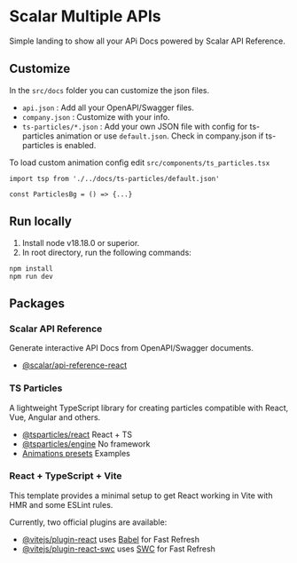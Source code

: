 # Scalar Multiple APIs
Simple landing to show all your APi Docs powered by Scalar API Reference.


## Customize
In the `src/docs` folder you can customize the json files.
- `api.json` : Add all your OpenAPI/Swagger files.
- `company.json` : Customize with your info. 
- `ts-particles/*.json` : Add your own JSON file with config for ts-particles animation or use `default.json`. Check in company.json if ts-particles is enabled. 

To load custom animation config edit `src/components/ts_particles.tsx`
```tsx
import tsp from './../docs/ts-particles/default.json'

const ParticlesBg = () => {...}
```

## Run locally
1. Install node v18.18.0 or superior. 
2. In root directory, run the following commands:

```shell
npm install
npm run dev
```

## Packages

### Scalar API Reference
Generate interactive API Docs from OpenAPI/Swagger documents.
- [@scalar/api-reference-react](https://github.com/scalar/scalar)

### TS Particles
A lightweight TypeScript library for creating particles compatible with React, Vue, Angular and others.

- [@tsparticles/react](https://github.com/tsparticles/react/#readme) React + TS
- [@tsparticles/engine](https://github.com/tsparticles/tsparticles) No framework
- [Animations presets](https://particles.js.org/samples/presets/index.html) Examples

### React + TypeScript + Vite

This template provides a minimal setup to get React working in Vite with HMR and some ESLint rules.

Currently, two official plugins are available:

- [@vitejs/plugin-react](https://github.com/vitejs/vite-plugin-react/blob/main/packages/plugin-react/README.md) uses [Babel](https://babeljs.io/) for Fast Refresh
- [@vitejs/plugin-react-swc](https://github.com/vitejs/vite-plugin-react-swc) uses [SWC](https://swc.rs/) for Fast Refresh